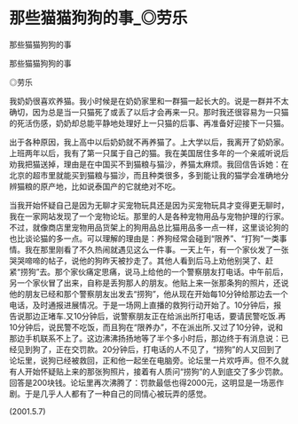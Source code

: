 # 那些猫猫狗狗的事_◎劳乐

那些猫猫狗狗的事

那些猫猫狗狗的事

◎劳乐

我奶奶很喜欢养猫。我小时候是在奶奶家里和一群猫一起长大的。说是一群并不太确切，因为总是当一只猫死了或丢了以后才会再来一只。那时我还很容易为一只猫的死活伤感，奶奶却总能平静地处理好上一只猫的后事、再准备好迎接下一只猫。

出于各种原因，我上高中以后奶奶就不再养猫了。上大学以后，我离开了奶奶家。上班两年以后，我有了第一只属于自己的猫。我在美国居住多年的一个亲戚听说后劝我把猫送掉，理由是在中国买不到猫粮与猫沙，养猫太麻烦。我回信告诉她：在北京的超市里就能买到猫粮与猫沙，而且种类很多，多到能让我的猫学会准确地分辨猫粮的原产地，比如说泰国产的它就绝对不吃。

当我开始怀疑自己是因为无聊才买宠物玩具还是因为买宠物玩具才变得更无聊时，我在一家网站发现了一个宠物论坛。那里的人是各种宠物用品与宠物护理的行家。不过，就像商店里宠物用品货架上的狗用品总比猫用品多一点一样，这里谈论狗的也比谈论猫的多一点。可以理解的理由是：养狗经常会碰到“限养”、“打狗”一类事情。我在那里刚看了不久热闹就遇见这么一件事。一天上午，有一个家伙发了一张哭哭啼啼的帖子，说他的狗昨天被抄走了。其他人看到后马上劝他别哭了、赶紧“捞狗”去。那个家伙痛定思痛，说马上给他的一个警察朋友打电话。中午前后，另一个家伙冒了出来，自称是丢狗那人的朋友。他贴上来一张那条狗的照片，还说他的朋友已经和那个警察朋友出发去“捞狗”，他从现在开始每10分钟给那边去一个电话，及时通报进展情况。于是一场网上直播的救狗行动开始了。10分钟后，报告说那边正堵车.又10分钟后，说警察朋友正在给派出所打电话，要请民警吃饭.再10分钟后，说民警不吃饭，而且狗在“限养办”，不在派出所.又过了10分钟，说和那边手机联系不上了。这边沸沸扬扬地等了半个多小时后，那边终于有消息说：已经见到狗了，正在交罚款。20分钟后，打电话的人不见了，“捞狗”的人又回到了论坛里，说狗已经被救回，正和他一起坐在电脑旁。论坛里一片欢呼声。但不久就有人开始怀疑贴上来的那张狗照片，接着有人质问“捞狗”的人到底交了多少罚款。回答是200块钱。论坛里再次沸腾了：罚款最低也得2000元，这明显是一场恶作剧。于是几乎人人都有了一种自己的同情心被玩弄的感觉。

(2001.5.7)